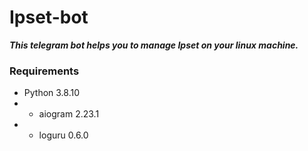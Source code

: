 # Ipset-bot
***This telegram bot helps you to manage Ipset on your linux machine.***

### Requirements
* Python 3.8.10
* * aiogram 2.23.1
* * loguru 0.6.0